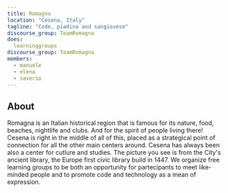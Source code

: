 ```yaml
---
title: Romagna
location: "Cesena, Italy"
tagline: "Code, piadina and sangiovese"
discourse_group: TeamRomagna
does:
  learninggroups
discourse_group: TeamRomagna
members:
  - manuele
  - elena
  - saverio
---
```


## About

Romagna is an Italian historical region that is famous for its nature, food, beaches, nightlife and clubs. And for the spirit of people living there! Cesena is right in the middle of all of this, placed as a strategical point of connection for all the other main centers around.
Cesena has always been also a center for cutlure and studies. The picture you see is from the City's ancient library, the Europe first civic library build in 1447.
We organize free learning groups to be both an opportunity for partecipants to meet like-minded people and to promote code and technology as a mean of expression.
